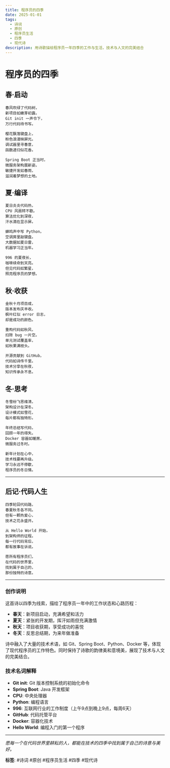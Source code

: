 ```yaml
---
title: 程序员的四季
date: 2025-01-01
tags:
  - 诗词
  - 原创
  - 程序员生活
  - 四季
  - 现代诗
description: 用诗歌描绘程序员一年四季的工作与生活，技术与人文的完美结合
---
```


# 程序员的四季

## 春·启动

```
春风吹绿了代码树，
新项目如嫩芽初露。
Git init 一声令下，
万行代码待书写。

樱花飘落键盘上，
粉色浪漫映屏光。
调试器里寻春意，
函数递归似花香。

Spring Boot 正当时，
微服务架构展新姿。
敏捷开发如春雨，
滋润着梦想的土地。
```

## 夏·编译

```
夏日炎炎代码热，
CPU 风扇转不歇。
算法优化到深夜，
汗水滴在显示屏。

蝉鸣声中写 Python，
空调房里敲键盘。
大数据如夏日雷，
机器学习正当年。

996 的夏夜长，
咖啡续命到天亮。
但见代码如繁星，
照亮程序员的梦想。
```

## 秋·收获

```
金秋十月项目成，
版本发布庆丰收。
枫叶红似 error 日志，
却是成功的颜色。

重构代码如秋风，
扫除 bug 一片空。
单元测试覆盖率，
如秋果满枝头。

开源贡献到 GitHub，
代码如诗传千里。
技术分享在秋夜，
知识传承永不息。
```

## 冬·思考

```
冬雪纷飞思维清，
架构设计在深冬。
设计模式如雪花，
每片都有独特形。

年终总结写代码，
回顾一年的得失。
Docker 容器如暖房，
微服务过冬时。

新年计划在心中，
技术栈要再升级。
学习永远不停歇，
程序员的冬日情。
```

---

## 后记·代码人生

```
四季轮回代码路，
春夏秋冬各不同。
但有一颗热爱心，
技术之花永盛开。

从 Hello World 开始，
到架构师的征程。
每一行代码背后，
都有故事在诉说。

愿所有程序员们，
在代码的世界里，
找到属于自己的，
那份独特的诗意。
```

---

### 创作说明

这首诗以四季为线索，描绘了程序员一年中的工作状态和心路历程：

- **春天**：新项目启动，充满希望和活力
- **夏天**：紧张的开发期，挥汗如雨但充满激情
- **秋天**：项目收获期，享受成功的喜悦
- **冬天**：反思总结期，为来年做准备

诗中融入了大量的技术术语，如 Git、Spring Boot、Python、Docker 等，体现了现代程序员的工作特色。同时保持了诗歌的韵律美和意境美，展现了技术与人文的完美结合。

### 技术名词解释

- **Git init**: Git 版本控制系统的初始化命令
- **Spring Boot**: Java 开发框架
- **CPU**: 中央处理器
- **Python**: 编程语言
- **996**: 互联网行业的工作制度（上午9点到晚上9点，每周6天）
- **GitHub**: 代码托管平台
- **Docker**: 容器化技术
- **Hello World**: 编程入门的第一个程序

---

*愿每一个在代码世界里耕耘的人，都能在技术的四季中找到属于自己的诗意与美好。*

**标签**: #诗词 #原创 #程序员生活 #四季 #现代诗